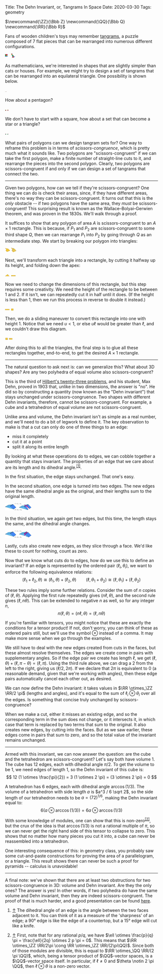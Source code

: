 Title: The Dehn Invariant, or, Tangrams In Space
Date: 2020-03-30
Tags: geometry

<span class="mathdefs">
$\newcommand{\ZZ}{\Bbb Z}
\newcommand{\QQ}{\Bbb Q}
\newcommand{\RR}{\Bbb R}$
</span>

Fans of wooden children's toys may remember [tangrams](https://en.wikipedia.org/wiki/Tangram), a puzzle composed of 7 flat pieces that can be rearranged into numerous different configurations.

![Tangrams in square and cat configurations](/images/dehn/tangrams.svg)

As mathematicians, we're interested in shapes that are slightly simpler than cats or houses. <!-- more --> For example, we might try to design a set of tangrams that can be rearranged into an equilateral triangle. One possibility is shown below.

![Equidecomposition of square and triangle](/images/dehn/square-to-triangle.svg)

How about a pentagon?

![Equidecomposition of square and pentagon](/images/dehn/square-to-pentagon.svg)

We don't have to start with a square, how about a set that can become a star or a triangle?

![Equidecomposition of six-pointed star and triangle](/images/dehn/star-to-triangle.svg)

What pairs of polygons can we design tangram sets for? One way to reframe this problem is in terms of _scissors-congruence_, which is pretty much what it sounds like. Two polygons are "scissors-congruent" if we can take the first polygon, make a finite number of straight-line cuts to it, and rearrange the pieces into the second polygon. Clearly, two polygons are scissors-congruent if and only if we can design a set of tangrams that connect the two.

---

Given two polygons, how can we tell if they're scissors-congruent? One thing we can do is check their areas, since, if they have different areas, there's no way they can be scissors-congruent. It turns out that this is the _only_ obstacle -- if two polygons have the same area, they _must_ be scissors-congruent! This surprising result is known as the Wallace–Bolyai–Gerwien theorem, and was proven in the 1830s. We'll walk through a proof.

It suffices to show that any polygon of area $A$ is scissors-congruent to an $A \times 1$ rectangle. This is because, if $P_1$ and $P_2$ are scissors-congruent to some third shape $Q$, then we can rearrange $P_1$ into $P_2$ by going through $Q$ as an intermediate step. We start by breaking our polygon into triangles:

![Triangulation of a polygon](/images/dehn/wbg-1.svg)

Next, we'll transform each triangle into a rectangle, by cutting it halfway up its height, and folding down the apex:

![Cutting a triangle into a rectangle](/images/dehn/wbg-2.svg)

Now we need to change the dimensions of this rectangle, but this step requires some creativity. We need the height of the rectangle to be between $1$ and $2$. If it isn't, we can repeatedly cut it in half until it does. (If the height is less than $1$, then we run this process in reverse to double it instead.)

![Repeatedly halving a rectangle](/images/dehn/wbg-3.svg)

Then, we do a sliding maneuver to convert this rectangle into one with height $1$. Notice that we need $u < 1$, or else $u \ell$ would be greater than $\ell$, and we couldn't draw this diagram.

![Minor width adjustment of a rectangle](/images/dehn/wbg-4.svg)

After doing this to all the triangles, the final step is to glue all these rectangles together, end-to-end, to get the desired $A \times 1$ rectangle.

---

The natural question to ask next is: can we generalize this? What about 3D shapes? Are any two polyhedra of equal volume also scissors-congruent?

This is the third of [Hilbert's twenty-three problems](https://en.wikipedia.org/wiki/Hilbert%27s_problems), and his student, Max Dehn, proved in 1903 that, unlike in two dimensions, the answer is "no". He did so by constructing a quantity (now known as the "Dehn invariant") that stays unchanged under scissors-congruence. Two shapes with different Dehn invariants, therefore, cannot be scissors-congruent. For example, a cube and a tetrahedron of equal volume are not scissors-congruent.

Unlike area and volume, the Dehn invariant isn't as simple as a real number, and we'll need to do a bit of legwork to define it. The key observation to make is that a cut can only do one of three things to an edge:

* miss it completely
* cut it at a point
* split it along its entire length

By looking at what these operations do to edges, we can cobble together a quantity that stays invariant. The properties of an edge that we care about are its length and its dihedral angle.<sup id="ref1">[[1]](#fn1)</sup>.

In the first situation, the edge stays unchanged. That one's easy.

In the second situation, one edge is turned into two edges. The new edges have the same dihedral angle as the original, and their lengths sum to the original length.

![Cutting an edge transversely](/images/dehn/edge-cut-transverse.svg)

In the third situation, we again get two edges, but this time, the length stays the same, and the dihedral angle changes.

![Cutting an edge along its length](/images/dehn/edge-cut-lengthwise.svg)

Lastly, cuts also create new edges, as they slice through a face. We'd like these to count for nothing, count as zero.

Now that we know what cuts do to edges, how do we use this to define an invariant? If an edge is represented by the ordered pair $(\ell_i, \theta_i)$, we want to enforce the following equivalence relations: 
$$ (\ell_1 + \ell_2, \theta) \cong (\ell_1, \theta) + (\ell_2, \theta) \qquad (\ell, \theta_1 + \theta_2) \cong (\ell, \theta_1) + (\ell, \theta_2) $$

These two rules imply some further relations. Consider the sum of $n$ copies of $(\ell, \theta)$. Applying the first rule repeatedly gives $(n \ell, \theta)$, and the second rule gives $(\ell, n \theta)$. This can be extended to negative $n$ as well, so for any integer $n$,
$$ n (\ell, \theta) = (n \ell, \theta) = (\ell, n \theta) $$

If you're familiar with tensors, you might notice that these are exactly the conditions for a tensor product! If not, don't worry, you can think of these as ordered pairs still, but we'll use the symbol $\otimes$ instead of a comma. It may make more sense when we go through the examples.

We still have to deal with the new edges created from cuts in the faces, but these almost resolve themselves. The edges we create come in pairs with supplementary angles. So if the edge pair we create has length $\ell$, we get $(\ell, \theta) + (\ell, \pi - \theta) = (\ell, \pi)$. Using the third rule above, we can drag a $2$ from the left to the right, giving us $(\ell/2, 2\pi)$. If we declare that $2\pi$ is equivalent to $0$ (a reasonable demand, given that we're working with angles), then these edge pairs automatically cancel each other out, as desired.

We can now define the Dehn invariant: it takes values in $\RR \otimes_\ZZ \RR/2 \pi$ (lengths and angles), and it's equal to the sum of $\ell_i \otimes \theta_i$ over all the edges. Is something that concise truly unchanged by scissors-congruence?

When we make a cut, either it misses an existing edge, and so the corresponding term in the sum does not change, or it intersects it, in which case that term is replaced by two terms that sum to the original. It also creates new edges, by cutting into the faces. But as we saw earlier, these edges come in pairs that sum to zero, and so the total value of the invariant remains unchanged.

---

Armed with this invariant, we can now answer the question: are the cube and the tetrahedron are scissors-congruent? Let's say both have volume 1. The cube has 12 edges, each with dihedral angle $\pi / 2$. To get the volume to be $1$, we need edges of length $1$, so the Dehn invariant of this cube is:
$$ 12 (1 \otimes \frac{\pi}{2}) = 3 (1 \otimes 2 \pi) = (3 \otimes 2 \pi) = 0 $$

A tetrahedron has 6 edges, each with dihedral angle $\arccos(1/3)$. The volume of a tetrahedron with side length $a$ is $a^3 / 6 \sqrt 2$, so the side length of our tetrahedron needs to be $a = (72)^{1/6}$, making the Dehn invariant equal to:
$$ 6 (a \otimes \arccos(1/3)) = 6 a \otimes \arccos(1/3) $$

With some knowledge of modules, one can show that this is non-zero<sup id="ref2">[[2]](#fn2)</sup>, but the crux of the idea is that $\arccos(1/3)$ is not a rational multiple of $\pi$, so we can never get the right hand side of this tensor to collapse to zero. This shows that no matter how many pieces you cut it into, a cube can never be reassembled into a tetrahedron.

One interesting consequence of this: in geometry class, you probably saw some cut-and-paste constructions for proving the area of a parallelogram, or a triangle. This result shows there can never be such a proof for pyramids -- calculus is unavoidable!

---

A final note: we've shown that there are at least two obstructions for two scissors-congruence in 3D: volume and Dehn invariant. Are they the only ones? The answer is yes! In other words, if two polyhedra do have the same volume and Dehn invariant, then they are indeed scissors-congruent. The proof of that is much harder, and a good presentation can be found [here](http://www.math.brown.edu/~res/MathNotes/jessen.pdf).

1. <a id="fn1" href="#ref1">&uarr;</a> The dihedral angle of an edge is the angle between the two faces adjacent to it. You can think of it as a measure of the 'sharpness' of an edge; a 90° edge is like the edge of a countertop, but a 15° edge will cut like a knife.

2. <a id="fn2" href="#ref2">&uarr;</a> First, note that for any rational $p/q$, we have $\ell \otimes \frac{p}{q} \pi = \frac{\ell}{2q} \otimes 2 p \pi = 0$. This means that $\RR \otimes_\ZZ \RR/2\pi \cong \RR \otimes_\ZZ \RR/(2\pi\QQ)$. Since both of those modules are divisible, this is equal to $\RR \otimes_\QQ \RR/(2 \pi \QQ)$, which, being a tensor product of $\QQ$-vector spaces, is a $\QQ$-vector space itself. In particular, if $\ell \ne 0$ and $\theta \notin 2 \pi \QQ$, then $\ell \otimes \theta$ is a non-zero vector.
